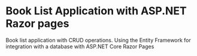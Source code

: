 # Book List Application with ASP.NET Razor pages

Book list application with CRUD operations. Using the Entity Framework for integration with a database with ASP.NET Core Razor Pages
